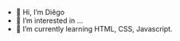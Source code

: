 - 👋 Hi, I’m Diêgo
- 👀 I’m interested in ...
- 🌱 I’m currently learning HTML, CSS, Javascript. 

<!---
diegohvaz/diegohvaz is a ✨ special ✨ repository because its `README.md` (this file) appears on your GitHub profile.
You can click the Preview link to take a look at your changes.
--->
